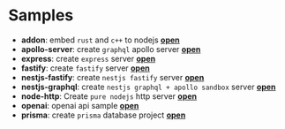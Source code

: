 # Samples

- **addon**: embed `rust` and `c++` to nodejs [**open**](samples/addon/src/main.ts)
- **apollo-server**: create `graphql` apollo server [**open**](samples/apollo-server/src/main.ts)
- **express**: create `express` server [**open**](samples/express/src/main.ts)
- **fastify**: create `fastify` server [**open**](samples/fastify/src/main.ts)
- **nestjs-fastify**: create `nestjs fastify` server [**open**](samples/nestjs-fastify/src/main.ts)
- **nestjs-graphql**: create `nestjs graphql + apollo sandbox` server [**open**](samples/nestjs-graphql/src/main.ts)
- **node-http**: Create `pure nodejs` http server [**open**](samples/node-http/src/main.ts)
- **openai**: openai api sample [**open**](samples/openai/src/main.ts)
- **prisma**: create `prisma` database project [**open**](samples/prisma/src/main.ts)
